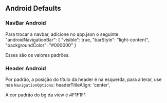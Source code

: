## Android Defaults
### NavBar Android
  Para trocar a navbar, adicione no app.json o seguinte.
    "androidNavigationBar": {
        "visible": true,
        "barStyle": "light-content",
        "backgroundColor": "#000000"
    }

  Esses são os valores padrões.

### Header Android
  Por padrão, a posição do título da header é na esquerda, para alterar, use nas `NavigationOptions`:
    headerTitleAlign: 'center',

A cor padrão do bg da view é #F1F1F1